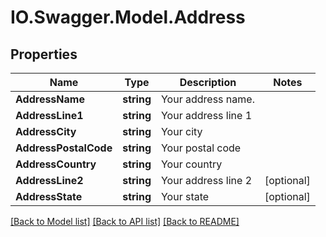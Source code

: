 # IO.Swagger.Model.Address
## Properties

Name | Type | Description | Notes
------------ | ------------- | ------------- | -------------
**AddressName** | **string** | Your address name. | 
**AddressLine1** | **string** | Your address line 1 | 
**AddressCity** | **string** | Your city | 
**AddressPostalCode** | **string** | Your postal code | 
**AddressCountry** | **string** | Your country | 
**AddressLine2** | **string** | Your address line 2 | [optional] 
**AddressState** | **string** | Your state | [optional] 

[[Back to Model list]](../README.md#documentation-for-models) [[Back to API list]](../README.md#documentation-for-api-endpoints) [[Back to README]](../README.md)

